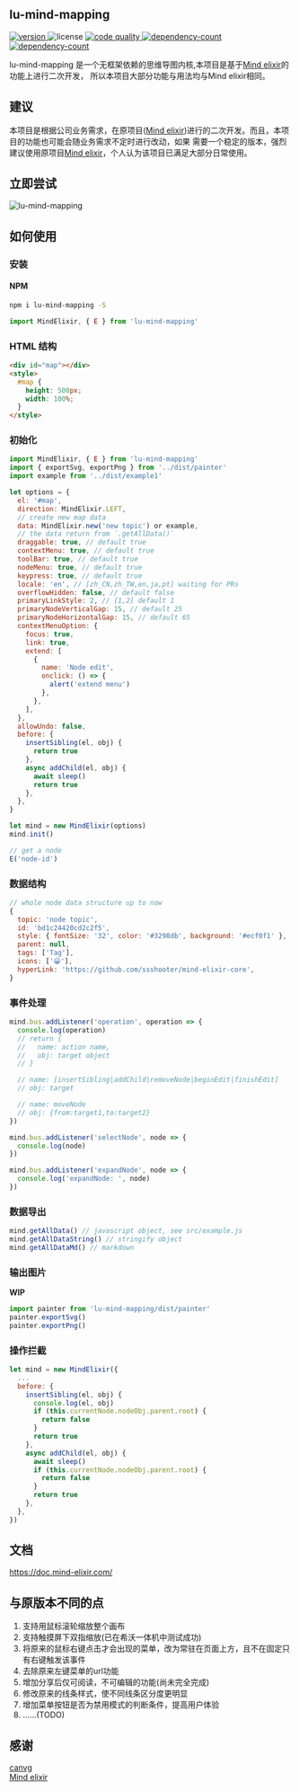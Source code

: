 ## lu-mind-mapping

<p>
  <a href="https://www.npmjs.com/package/mind-elixir">
    <img src="https://img.shields.io/npm/v/mind-elixir" alt="version">
  </a>
  <img src="https://img.shields.io/npm/l/mind-elixir" alt="license">
  <a href="https://app.codacy.com/gh/ssshooter/mind-elixir-core?utm_source=github.com&utm_medium=referral&utm_content=ssshooter/mind-elixir-core&utm_campaign=Badge_Grade_Settings">
    <img src="https://api.codacy.com/project/badge/Grade/09fadec5bf094886b30cea6aabf3a88b" alt="code quality">
  </a>
  <a href="https://bundlephobia.com/result?p=mind-elixir">
    <img src="https://badgen.net/bundlephobia/dependency-count/mind-elixir" alt="dependency-count">
  </a>
  <a href="https://packagephobia.com/result?p=mind-elixir">
    <img src="https://packagephobia.com/badge?p=mind-elixir" alt="dependency-count">
  </a>
</p>

lu-mind-mapping 是一个无框架依赖的思维导图内核,本项目是基于[Mind elixir](https://github.com/ssshooter/mind-elixir-core)的功能上进行二次开发，
所以本项目大部分功能与用法均与Mind elixir相同。

## 建议
本项目是根据公司业务需求，在原项目([Mind elixir](https://github.com/ssshooter/mind-elixir-core))进行的二次开发。而且，本项目的功能也可能会随业务需求不定时进行改动，如果
需要一个稳定的版本，强烈建议使用原项目[Mind elixir](https://github.com/ssshooter/mind-elixir-core)，个人认为该项目已满足大部分日常使用。

## 立即尝试

![lu-mind-mapping](https://user-images.githubusercontent.com/9455826/201805817-fdcca8f2-0848-4751-9b7f-89d5b22731e2.png)

## 如何使用

### 安装

#### NPM

```bash
npm i lu-mind-mapping -S
```

```javascript
import MindElixir, { E } from 'lu-mind-mapping'
```

### HTML 结构

```html
<div id="map"></div>
<style>
  #map {
    height: 500px;
    width: 100%;
  }
</style>
```

### 初始化

```javascript
import MindElixir, { E } from 'lu-mind-mapping'
import { exportSvg, exportPng } from '../dist/painter'
import example from '../dist/example1'

let options = {
  el: '#map',
  direction: MindElixir.LEFT,
  // create new map data
  data: MindElixir.new('new topic') or example,
  // the data return from `.getAllData()`
  draggable: true, // default true
  contextMenu: true, // default true
  toolBar: true, // default true
  nodeMenu: true, // default true
  keypress: true, // default true
  locale: 'en', // [zh_CN,zh_TW,en,ja,pt] waiting for PRs
  overflowHidden: false, // default false
  primaryLinkStyle: 2, // [1,2] default 1
  primaryNodeVerticalGap: 15, // default 25
  primaryNodeHorizontalGap: 15, // default 65
  contextMenuOption: {
    focus: true,
    link: true,
    extend: [
      {
        name: 'Node edit',
        onclick: () => {
          alert('extend menu')
        },
      },
    ],
  },
  allowUndo: false,
  before: {
    insertSibling(el, obj) {
      return true
    },
    async addChild(el, obj) {
      await sleep()
      return true
    },
  },
}

let mind = new MindElixir(options)
mind.init()

// get a node
E('node-id')

```

### 数据结构

```javascript
// whole node data structure up to now
{
  topic: 'node topic',
  id: 'bd1c24420cd2c2f5',
  style: { fontSize: '32', color: '#3298db', background: '#ecf0f1' },
  parent: null,
  tags: ['Tag'],
  icons: ['😀'],
  hyperLink: 'https://github.com/ssshooter/mind-elixir-core',
}
```

### 事件处理

```javascript
mind.bus.addListener('operation', operation => {
  console.log(operation)
  // return {
  //   name: action name,
  //   obj: target object
  // }

  // name: [insertSibling|addChild|removeNode|beginEdit|finishEdit]
  // obj: target

  // name: moveNode
  // obj: {from:target1,to:target2}
})

mind.bus.addListener('selectNode', node => {
  console.log(node)
})

mind.bus.addListener('expandNode', node => {
  console.log('expandNode: ', node)
})
```

### 数据导出

```javascript
mind.getAllData() // javascript object, see src/example.js
mind.getAllDataString() // stringify object
mind.getAllDataMd() // markdown
```

### 输出图片

**WIP**

```javascript
import painter from 'lu-mind-mapping/dist/painter'
painter.exportSvg()
painter.exportPng()
```

### 操作拦截

```javascript
let mind = new MindElixir({
  ...
  before: {
    insertSibling(el, obj) {
      console.log(el, obj)
      if (this.currentNode.nodeObj.parent.root) {
        return false
      }
      return true
    },
    async addChild(el, obj) {
      await sleep()
      if (this.currentNode.nodeObj.parent.root) {
        return false
      }
      return true
    },
  },
})
```

## 文档

https://doc.mind-elixir.com/

## 与原版本不同的点
1. 支持用鼠标滚轮缩放整个画布  
2. 支持触摸屏下双指缩放(已在希沃一体机中测试成功)  
3. 将原来的鼠标右键点击才会出现的菜单，改为常驻在页面上方，且不在固定只有右键触发该事件  
4. 去除原来左键菜单的url功能  
5. 增加分享后仅可阅读，不可编辑的功能(尚未完全完成)  
6. 修改原来的线条样式，使不同线条区分度更明显  
7. 增加菜单按钮是否为禁用模式的判断条件，提高用户体验  
8. ......(TODO)

## 感谢

[canvg](https://github.com/canvg/canvg)  
[Mind elixir](https://github.com/ssshooter/mind-elixir-core)



